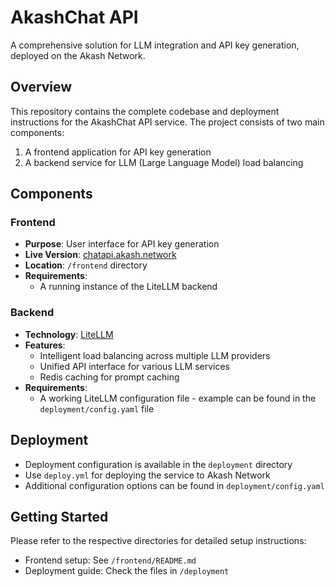 # AkashChat API

A comprehensive solution for LLM integration and API key generation, deployed on the Akash Network.

## Overview

This repository contains the complete codebase and deployment instructions for the AkashChat API service. The project consists of two main components:

1. A frontend application for API key generation
2. A backend service for LLM (Large Language Model) load balancing

## Components

### Frontend

- **Purpose**: User interface for API key generation
- **Live Version**: [chatapi.akash.network](https://chatapi.akash.network)
- **Location**: `/frontend` directory
- **Requirements**:
  - A running instance of the LiteLLM backend

### Backend

- **Technology**: [LiteLLM](https://github.com/BerriAI/litellm/)
- **Features**: 
  - Intelligent load balancing across multiple LLM providers
  - Unified API interface for various LLM services
  - Redis caching for prompt caching
- **Requirements**:
  - A working LiteLLM configuration file - example can be found in the `deployment/config.yaml` file

## Deployment

- Deployment configuration is available in the `deployment` directory
- Use `deploy.yml` for deploying the service to Akash Network
- Additional configuration options can be found in `deployment/config.yaml`

## Getting Started

Please refer to the respective directories for detailed setup instructions:
- Frontend setup: See `/frontend/README.md`
- Deployment guide: Check the files in `/deployment`